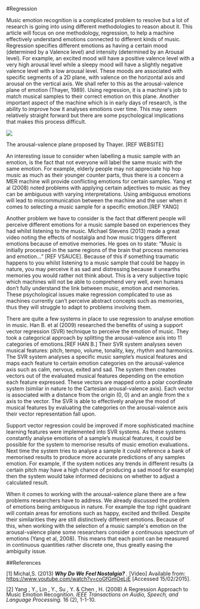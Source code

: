 #Regression

Music emotion recognition is a complicated problem to resolve but a lot of research is going into using different methodologies to reason about it. This article will focus on one methodology, regression, to help a machine effectively understand emotions connected to different kinds of music. Regression specifies different emotions as having a certain mood (determined by a Valence level) and intensity (determined by an Arousal level). For example, an excited mood will have a positive valence level with a very high arousal level while a sleepy mood will have a slightly negative valence level with a low arousal level. These moods are associated with specific segments of a 2D plane, with valence on the horizontal axis and arousal on the vertical axis. We shall refer to this as the arousal-valence plane of emotion (Thayer, 1989). Using regression, it is a machine's job to match musical samples to their correct emotion on this plane. Another important aspect of the machine which is in early days of research, is the ability to improve how it analyses emotions over time. This may seem relatively straight forward but there are some psychological implications that makes this process difficult.

<img src="http://www.nature.com/srep/2014/140518/srep04998/images_article/srep04998-f1.jpg">

The arousal-valence plane proposed by Thayer. [REF WEBSITE]

An interesting issue to consider when labelling a music sample with an emotion, is the fact that not everyone will label the same music with the same emotion. For example, elderly people may not appreciate hip hop music as much as their younger counter parts, thus there is a concern a MER machine will provide conflicting emotions for certain samples. Yang et al (2008) noted problems with applying certain adjectives to music as they can be ambiguous with varying interpretations. Using ambiguous emotions will lead to miscommunication between the machine and the user when it comes to selecting a music sample for a specific emotion.[REF YANG]

Another problem we have to consider is the fact that different people will perceive different emotions for a music sample based on experiences they had whilst listening to the music. Michael Stevens (2013) made a great video noting the effects of nostalgia and how music triggers different emotions because of emotive memories. He goes on to state: “Music is initially processed in the same regions of the brain that process memories and emotion…” [REF VSAUCE]. Because of this if something traumatic happens to you whilst listening to a music sample that could be happy in nature, you may perceive it as sad and distressing because it unearths memories you would rather not think about. This is a very subjective topic which machines will not be able to comprehend very well, even humans don’t fully understand the link between music, emotion and memories. These psychological issues make regression complicated to use as machines currently can’t perceive abstract concepts such as memories, thus they will struggle to adapt to problems involving them.

There are quite a few systems in place to use regression to analyse emotion in music. Han B. et al (2009) researched the benefits of using a support vector regression (SVR) technique to perceive the emotion of music. They took a categorical approach by splitting the arousal-valence axis into 11 categories of emotions.[REF HAN B.] Their SVR system analyses seven musical features: pitch, tempo, volume, tonality, key, rhythm and harmonics. The SVR system analyses a specific music sample’s musical features and maps each feature to certain emotion categories on the arousal-valence axis such as calm, nervous, exited and sad. The system then creates vectors out of the evaluated musical features depending on the emotion each feature expressed. These vectors are mapped onto a polar coordinate system (similar in nature to the Cartesian arousal-valence axis). Each vector is associated with a distance from the origin (0, 0) and an angle from the x axis to the vector. The SVR is able to effectively analyse the mood of musical features by evaluating the categories on the arousal-valence axis their vector representation fall upon.

Support vector regression could be improved if more sophisticated machine learning features were implemented into SVR systems. As these systems constantly analyse emotions of a sample’s musical features, it could be possible for the system to memorise results of music emotion evaluations. Next time the system tries to analyse a sample it could reference a bank of memorised results to produce more accurate predictions of any samples emotion. For example, if the system notices any trends in different results (a certain pitch may have a high chance of producing a sad mood for example) then the system would take informed decisions on whether to adjust a calculated result.

When it comes to working with the arousal-valence plane there are a few problems researchers have to address. We already discussed the problem of emotions being ambiguous in nature. For example the top right quadrant will contain areas for emotions such as happy, excited and thrilled. Despite their similarities they are still distinctively different emotions. Because of this, when working with the selection of a music sample's emotion on the arousal-valence plane some researchers consider a continuous spectrum of emotions (Yang et al, 2008). This means that each point can be measured in continuous quantities rather discrete one, thus greatly easing the ambiguity issue.


##References
<p style= "line-height: 1">[1] Michal,S. (2013) <I><B>Why Do We Feel Nostalgia? </B>. </I>[Video] Available from: <a href="https://www.youtube.com/watch?v=coGfGmOeLjE" TARGET="_blank">https://www.youtube.com/watch?v=coGfGmOeLjE</a> [Accessed 15/02/2015].
<p style= "line-height: 1">[2] Yang , Y., Lin , Y., Su , Y. &amp; Chen , H. (2008) A Regression Approach to Music Emotion Recognition. <I>IEEE Transactions on Audio, Speech, and Language Processing. </I>16 (2), 1-1-10.
<p style= "line-height: 1">
